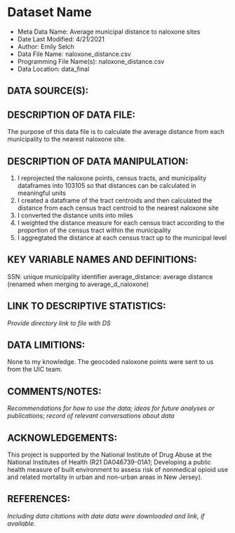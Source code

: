 
# Dataset Name # 

- Meta Data Name: Average municipal distance to naloxone sites
- Date Last Modified: 4/21/2021
- Author: Emily Selch
- Data File Name: naloxone_distance.csv
- Programming File Name(s): naloxone_distance.csv
- Data Location: data_final

## DATA SOURCE(S):

## DESCRIPTION OF DATA FILE: 
The purpose of this data file is to calculate the average distance from each municipality to the nearest naloxone site.

## DESCRIPTION OF DATA MANIPULATION:
1) I reprojected the naloxone points, census tracts, and municipality dataframes into 103105 so that distances can be calculated in meaningful units
2) I created a dataframe of the tract centroids and then calculated the distance from each census tract centroid to the nearest naloxone site
3) I converted the distance units into miles
4) I weighted the distance measure for each census tract according to the proportion of the census tract within the municipality
5) I aggregtated the distance at each census tract up to the municipal level

## KEY VARIABLE NAMES AND DEFINITIONS:
SSN: unique municipality identifier 
average_distance: average distance (renamed when merging to average_d_naloxone)

## LINK TO DESCRIPTIVE STATISTICS:
*Provide directory link to file with DS*

## DATA LIMITIONS:
None to my knowledge. The geocoded naloxone points were sent to us from the UIC team.

## COMMENTS/NOTES:  
*Recommendations for how to use the data; ideas for future analyses or publications; record of relevant conversations about data* 

## ACKNOWLEDGEMENTS:  
This project is supported by the National Institute of Drug Abuse at the National Institutes of Health (R21 DA046739-01A1; Developing a public health measure of built environment to assess risk of nonmedical opioid use and related mortality in urban and non-urban areas in New Jersey). 

## REFERENCES:
*Including data citations with date data were downloaded and link, if available.*

